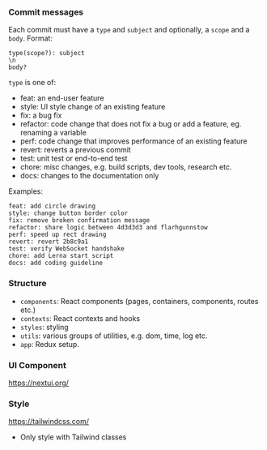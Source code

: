 ### Commit messages

Each commit must have a `type` and `subject` and optionally, a `scope` and a `body`. Format:

```
type(scope?): subject
\n
body?
```

`type` is one of:

* feat: an end-user feature
* style: UI style change of an existing feature
* fix: a bug fix
* refactor: code change that does not fix a bug or add a feature, eg. renaming a variable
* perf: code change that improves performance of an existing feature
* revert: reverts a previous commit
* test: unit test or end-to-end test
* chore: misc changes, e.g. build scripts, dev tools, research etc.
* docs: changes to the documentation only

Examples:

```
feat: add circle drawing
style: change button border color
fix: remove broken confirmation message
refactor: share logic between 4d3d3d3 and flarhgunnstow
perf: speed up rect drawing
revert: revert 2b8c9a1
test: verify WebSocket handshake
chore: add Lerna start script
docs: add coding guideline
```
### Structure

* `components`: React components (pages, containers, components, routes etc.)
* `contexts`: React contexts and hooks
* `styles`: styling
* `utils`: various groups of utilities, e.g. dom, time, log etc.
* `app`: Redux setup.

### UI Component
https://nextui.org/

### Style
https://tailwindcss.com/
* Only style with Tailwind classes
